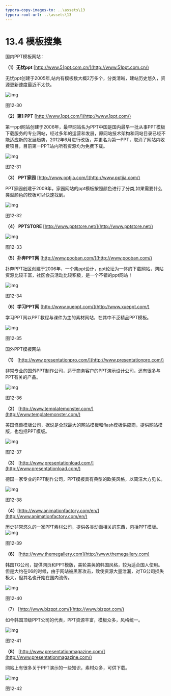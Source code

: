 ```yaml
---
typora-copy-images-to: ..\assets\13
typora-root-url: ..\assets\13
---
```


# 13.4  模板搜集

国内PPT模板网站：

**（1）无忧ppt** [http://www.51ppt.com.cn/](http://www.51ppt.com.cn/)

无忧ppt创建于2005年,站内有模板数大概2万多个，分类清晰，建站历史悠久，资源更新速度最近不太快。

![img](../../.gitbook/assets/image030%20%2814%29.jpg)

图12-30

**（2）第1 PPT** [http://www.1ppt.com/](http://www.1ppt.com/)

第一ppt网站创建于2006年，最早网站名为PPT中国是国内最早一批从事PPT模板下载服务的专业网站，经过多年的运营和发展，原网站技术架构和网站目录已经不能适应新的发展趋势，2012年6月进行改版，并更名为第一PPT，取消了网站内收费项目，目前第一PPT站内所有资源均为免费下载。

![img](../../.gitbook/assets/image031%20%2818%29.jpg)

图12-31

**（3） PPT家园** [http://www.pptjia.com/](http://www.pptjia.com/)

PPT家园创建于2009年，家园网站的ppt模板按照颜色进行了分类,如果需要什么类型颜色的模板可以快速找到。

![img](../../.gitbook/assets/image032%20%2819%29.jpg)

图12-32

**（4） PPTSTORE** [http://www.pptstore.net/](http://www.pptstore.net/)

![img](../../.gitbook/assets/image033%20%2817%29.jpg)

图12-33

**（5）扑奔PPT网** [http://www.pooban.com/](http://www.pooban.com/)

扑奔PPT社区创建于2006年，一个集ppt设计，ppt论坛为一体的下载网站，网站资源比较丰富，社区会员活动比较积极，是一个不错的ppt网站！

![img](../../.gitbook/assets/image034%20%2824%29.jpg)

图12-34

**（6）学习PPT网** [http://www.xueppt.com/](http://www.xueppt.com/)

学习PPT网以PPT教程与课件为主的素材网站，在其中不乏精品PPT模板。

![img](../../.gitbook/assets/image035%20%2813%29.jpg)

图12-35

国外PPT模板网站

**（1）** [http://www.presentationpro.com/](http://www.presentationpro.com/)

非常专业的国外PPT制作公司，适于商务客户的PPT演示设计公司，还有很多与PPT有关的产品。

![img](../../.gitbook/assets/image036%20%2819%29.jpg)

图12-36

**（2）** [http://www.templatemonster.com/](http://www.templatemonster.com/)

美国怪兽模版公司，据说是全球最大的网站模板和flash模板供应商，提供网站模版，也包括PPT模版。

![img](../../.gitbook/assets/image037%20%281%29.jpg)

图12-37

**（3）** [http://www.presentationload.com/](http://www.presentationload.com/)

德国一家专业的PPT制作公司，PPT模板具有典型的欧美风格，以简洁大方见长。

![img](../../.gitbook/assets/image038%20%2817%29.jpg)

图12-38

**（4）**[http://www.animationfactory.com/en/](http://www.animationfactory.com/en/)

历史非常悠久的一家PPT素材公司，提供各类动画相关的东西，包括PPT模版。![img](../../.gitbook/assets/image039%20%2822%29.jpg)

图12-39

**（6）** [http://www.themegallery.com](http://www.themegallery.com)

韩国TG公司，提供网页和PPT模版，美轮美奂的韩国风格，较为适合国人使用。但是大约在06的时候，由于网站被黑客攻击，致使资源大量泄漏，对TG公司损失极大，但其名也开始在国内流传。

![img](../../.gitbook/assets/image040%20%282%29.jpg)

图12-40

（7） [http://www.bizppt.com/](http://www.bizppt.com/)

如今韩国顶级PPT公司的代表，PPT资源丰富，模板众多，风格统一。

![img](../../.gitbook/assets/image041%20%2824%29.jpg)

图12-41

**（8）** [http://www.presentationmagazine.com/](http://www.presentationmagazine.com/)

网站上有很多关于PPT演示的一些知识，素材众多，可供下载。

![img](../../.gitbook/assets/image042%20%2813%29.jpg)

图12-42

